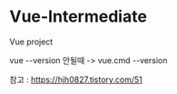 # Vue-Intermediate
Vue project

vue --version 안될때 -> vue.cmd --version

참고 : https://hjh0827.tistory.com/51
